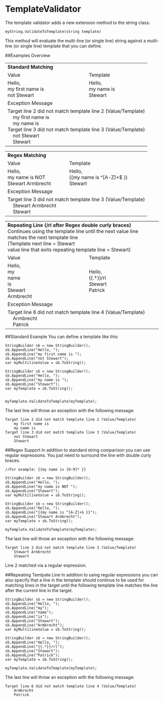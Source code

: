 # TemplateValidator
The template validator adds a new extension method 
to the string class: 
        
    myString.ValidateToTemplate(string template)

This method will evaluate the multi-line (or single line)
string against a multi-line (or single line) template 
that you can define.

##Examples Overview
<table>
    <tr>
        <td colspan="2">
            <b>Standard Matching</b>
        </td>
    </tr>
    <tr>
        <td>
            Value
        </td>
        <td>
            Template
        </td>
    </tr>
    <tr>
        <td>
            Hello,</br>
            my first name is</br>
            not Stewart</br>
        </td>
        <td>
            Hello,</br>
            my name is</br>
            Stewart</br>
        </td>
    </tr>
    <tr>
        <td colspan="2">
            Exception Message
        </td>
    </tr>
    <tr>
        <td colspan="2">
Target line 2 did not match template line 2 (Value/Template)<br />
&nbsp;&nbsp;&nbsp;&nbsp;my first name is<br />
&nbsp;&nbsp;&nbsp;&nbsp;my name is<br />
Target line 3 did not match template line 3 (Value/Template)<br />
&nbsp;&nbsp;&nbsp;&nbsp;not Stewart<br />
&nbsp;&nbsp;&nbsp;&nbsp;Stewart<br />
        </td>
    </tr>
</table>
<table>
    <tr>
        <td colspan="2">
            <b>Regex Matching</b>
        </td>
    </tr>
    <tr>
        <td>
            Value
        </td>
        <td>
            Template
        </td>
    </tr>
    <tr>
        <td>
            Hello,</br>
            my name is NOT</br>
            Stewart Armbrecht</br>
        </td>
        <td>
            Hello,</br>
            {{my name is ^[A-Z]+$ }}</br>
            Stewart</br>
        </td>
    </tr>
    <tr>
        <td colspan="2">
            Exception Message
        </td>
    </tr>
    <tr>
        <td colspan="2">
Target line 3 did not match template line 3 (Value/Template)<br />
&nbsp;&nbsp;&nbsp;&nbsp;Stewart Armbrecht<br />
&nbsp;&nbsp;&nbsp;&nbsp;Stewart<br />
        </td>
    </tr>
</table>

<table>
    <tr>
        <td colspan="2">
            <b>Repeating Line (/rl after Regex double curly braces)</b></br>
            Continues using the template line until
            the next value line matches the next template line<br />
            (Template next line = Stewart<br />
            value line that exits repeating template line = Stewart)
        </td>
    </tr>
    <tr>
        <td>
            Value
        </td>
        <td>
            Template
        </td>
    </tr>
    <tr>
        <td>
            Hello,</br>
            my</br>
            name</br>
            is</br>
            Stewart</br>
            Armbrecht</br>
        </td>
        <td>
            Hello,</br>
            {{.*}}/rl</br>
            Stewart</br>
            Patrick</br>
        </td>
    </tr>
    <tr>
        <td colspan="2">
            Exception Message
        </td>
    </tr>
    <tr>
        <td colspan="2">
            Target line 6 did not match template line 4 (Value/Template)<br />
            &nbsp;&nbsp;&nbsp;&nbsp;Armbrecht<br />
            &nbsp;&nbsp;&nbsp;&nbsp;Patrick<br />
        </td>
    </tr>
</table>

##Standard Example
You can define a template like this:

    StringBuilder sb = new StringBuilder();
    sb.AppendLine("Hello, ");
    sb.AppendLine("my first name is ");
    sb.AppendLine("not Stewart");
    var myMultilineValue = sb.ToString();

    StringBuilder sb = new StringBuilder();
    sb.AppendLine("Hello, ");
    sb.AppendLine("my name is ");
    sb.AppendLine("Stewart");
    var myTemplate = sb.ToString();


    myTemplate.ValidateToTemplate(myTemplate);

The last line will throw an exception with the
following message:

    Target line 2 did not match template line 2 (Value/Template)
        my first name is
        my name is
    Target line 3 did not match template line 3 (Value/Template)
        not Stewart
        Stewart

##Regex Support
In addition to standard string comparison you can
use regular expressions.  You just need to
surround the line with double curly braces.

    //For example: {{my name is [0-9]* }}

    StringBuilder sb = new StringBuilder();
    sb.AppendLine("Hello, ");
    sb.AppendLine("my name is NOT ");
    sb.AppendLine("Stewart");
    var myMultilineValue = sb.ToString();

    StringBuilder sb = new StringBuilder();
    sb.AppendLine("Hello, ");
    sb.AppendLine("{{my name is ^[A-Z]+$ }}");
    sb.AppendLine("Stewart Armbrecht");
    var myTemplate = sb.ToString();

    myTemplate.ValidateToTemplate(myTemplate);

The last line will throw an exception with the
following message:

    Target line 3 did not match template line 3 (Value/Template)
        Stewart Armbrecht
        Stewart

Line 2 matched via a regular expression.

##Repeating Temlpate Line
In addition to using regular expressions
you can also specify that a line in 
the template
should continue to be used for matching
lines in the target until the following
template line matches the line after
the current line in the target.


    StringBuilder sb = new StringBuilder();
    sb.AppendLine("Hello, ");
    sb.AppendLine("my");
    sb.AppendLine("name");
    sb.AppendLine("is");
    sb.AppendLine("Stewart");
    sb.AppendLine("Armbrecht");
    var myMultilineValue = sb.ToString();

    StringBuilder sb = new StringBuilder();
    sb.AppendLine("Hello, ");
    sb.AppendLine("{{.*}}/rl");
    sb.AppendLine("Stewart");
    sb.AppendLine("Patrick");
    var myTemplate = sb.ToString();

    myTemplate.ValidateToTemplate(myTemplate);

The last line will throw an exception with the
following message:

    Target line 6 did not match template line 4 (Value/Template)
        Armbrecht
        Patrick
